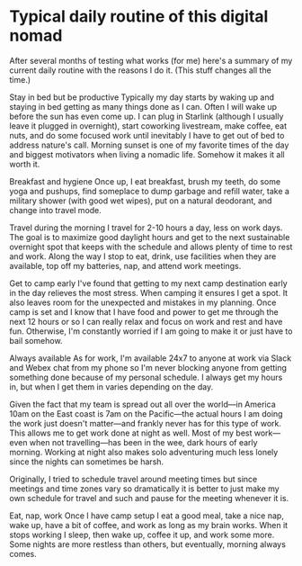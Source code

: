 # Typical daily routine of this digital nomad

After several months of testing what works (for me) here's a summary of my current daily routine with the reasons I do it. (This stuff changes all the time.)


Stay in bed but be productive
Typically my day starts by waking up and staying in bed getting as many things done as I can. Often I will wake up before the sun has even come up. I can plug in Starlink (although I usually leave it plugged in overnight), start coworking livestream, make coffee, eat nuts, and do some focused work until inevitably I have to get out of bed to address nature's call. Morning sunset is one of my favorite times of the day and biggest motivators when living a nomadic life. Somehow it makes it all worth it.

Breakfast and hygiene
Once up, I eat breakfast, brush my teeth, do some yoga and pushups, find someplace to dump garbage and refill water, take a military shower (with good wet wipes), put on a natural deodorant, and change into travel mode.

Travel during the morning
I travel for 2-10 hours a day, less on work days. The goal is to maximize good daylight hours and get to the next sustainable overnight spot that keeps with the schedule and allows plenty of time to rest and work. Along the way I stop to eat, drink, use facilities when they are available, top off my batteries, nap, and attend work meetings.

Get to camp early
I've found that getting to my next camp destination early in the day relieves the most stress. When camping it ensures I get a spot. It also leaves room for the unexpected and mistakes in my planning. Once camp is set and I know that I have food and power to get me through the next 12 hours or so I can really relax and focus on work and rest and have fun. Otherwise, I'm constantly worried if I am going to make it or just have to bail somehow.

Always available
As for work, I'm available 24x7 to anyone at work via Slack and Webex chat from my phone so I'm never blocking anyone from getting something done because of my personal schedule. I always get my hours in, but when I get them in varies depending on the day.

Given the fact that my team is spread out all over the world—in America 10am on the East coast is 7am on the Pacific—the actual hours I am doing the work just doesn't matter—and frankly never has for this type of work. This allows me to get work done at night as well. Most of my best work—even when not travelling—has been in the wee, dark hours of early morning. Working at night also makes solo adventuring much less lonely since the nights can sometimes be harsh.

Originally, I tried to schedule travel around meeting times but since meetings and time zones vary so dramatically it is better to just make my own schedule for travel and such and pause for the meeting whenever it is.

Eat, nap, work
Once I have camp setup I eat a good meal, take a nice nap, wake up, have a bit of coffee, and work as long as my brain works. When it stops working I sleep, then wake up, coffee it up, and work some more. Some nights are more restless than others, but eventually, morning always comes.


